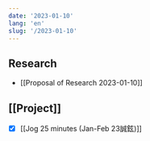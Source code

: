 ```yaml
---
date: '2023-01-10'
lang: 'en'
slug: '/2023-01-10'
---
```


## Research

- [[Proposal of Research 2023-01-10]]

## [[Project]]

- [x] [[Jog 25 minutes (Jan-Feb 23誠鉉)]]
